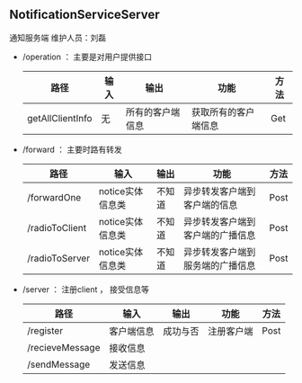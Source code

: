 ## NotificationServiceServer 

通知服务端
维护人员：刘磊


- /operation ： 主要是对用户提供接口

  | 路径             | 输入 | 输出             | 功能                 | 方法 |
  | ---------------- | ---- | ---------------- | -------------------- | ---- |
  | getAllClientInfo | 无   | 所有的客户端信息 | 获取所有的客户端信息 | Get  |



- /forward ： 主要时路有转发

  | 路径           | 输入             | 输出   | 功能                             | 方法 |
  | -------------- | ---------------- | ------ | -------------------------------- | ---- |
  | /forwardOne    | notice实体信息类 | 不知道 | 异步转发客户端到客户端的信息     | Post |
  | /radioToClient | notice实体信息类 | 不知道 | 异步转发客户端到客户端的广播信息 | Post |
  | /radioToServer | notice实体信息类 | 不知道 | 异步转发客户端到服务端的广播信息 | Post |



- /server ： 注册client ， 接受信息等

  | 路径            | 输入       | 输出     | 功能       | 方法 |
  | --------------- | ---------- | -------- | ---------- | ---- |
  | /register       | 客户端信息 | 成功与否 | 注册客户端 | Post |
  | /recieveMessage | 接收信息   |          |            |      |
  | /sendMessage    | 发送信息   |          |            |      |

  